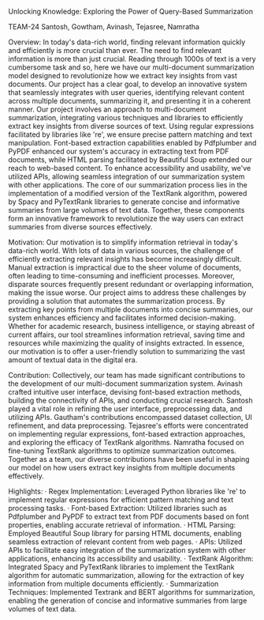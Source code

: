 Unlocking Knowledge: Exploring the Power of Query-Based Summarization
 
TEAM-24
Santosh, Gowtham, Avinash, Tejasree, Namratha
 
Overview:
In today's data-rich world, finding relevant information quickly and efficiently is more crucial than ever. The need to find relevant information is more than just crucial. Reading through 1000s of text is a very cumbersome task and so, here we have our multi-document summarization model designed to revolutionize how we extract key insights from vast documents. Our project has a clear goal, to develop an innovative system that seamlessly integrates with user queries, identifying relevant content across multiple documents, summarizing it, and presenting it in a coherent manner. Our project involves an approach to multi-document summarization, integrating various techniques and libraries to efficiently extract key insights from diverse sources of text. Using regular expressions facilitated by libraries like 're', we ensure precise pattern matching and text manipulation. Font-based extraction capabilities enabled by Pdfplumber and PyPDF enhanced our system's accuracy in extracting text from PDF documents, while HTML parsing facilitated by Beautiful Soup extended our reach to web-based content. To enhance accessibility and usability, we've utilized APIs, allowing seamless integration of our summarization system with other applications. The core of our summarization process lies in the implementation of a modified version of the TextRank algorithm, powered by Spacy and PyTextRank libraries to generate concise and informative summaries from large volumes of text data. Together, these components form an innovative framework to revolutionize the way users can extract summaries from diverse sources effectively.
 
Motivation:
Our motivation is to simplify information retrieval in today's data-rich world. With lots of data in various sources, the challenge of efficiently extracting relevant insights has become increasingly difficult. Manual extraction is impractical due to the sheer volume of documents, often leading to time-consuming and inefficient processes. Moreover, disparate sources frequently present redundant or overlapping information, making the issue worse. Our project aims to address these challenges by providing a solution that automates the summarization process. By extracting key points from multiple documents into concise summaries, our system enhances efficiency and facilitates informed decision-making. Whether for academic research, business intelligence, or staying abreast of current affairs, our tool streamlines information retrieval, saving time and resources while maximizing the quality of insights extracted. In essence, our motivation is to offer a user-friendly solution to summarizing the vast amount of textual data in the digital era.
 
Contribution:
Collectively, our team has made significant contributions to the development of our multi-document summarization system. Avinash crafted intuitive user interface, devising font-based extraction methods, building the connectivity of APIs, and conducting crucial research. Santosh played a vital role in refining the user interface, preprocessing data, and utilizing APIs. Gautham's contributions encompassed dataset collection, UI refinement, and data preprocessing. Tejasree's efforts were concentrated on implementing regular expressions, font-based extraction approaches, and exploring the efficacy of TextRank algorithms. Namratha focused on fine-tuning TextRank algorithms to optimize summarization outcomes. Together as a team, our diverse contributions have been useful in shaping our model on how users extract key insights from multiple documents effectively.
 
 

Highlights:
·   	Regex Implementation: Leveraged Python libraries like 're' to implement regular expressions for efficient pattern matching and text processing tasks.
·   	Font-based Extraction: Utilized libraries such as Pdfplumber and PyPDF to extract text from PDF documents based on font properties, enabling accurate retrieval of information.
·   	HTML Parsing: Employed Beautiful Soup library for parsing HTML documents, enabling seamless extraction of relevant content from web pages.
·   	APIs: Utilized APIs to facilitate easy integration of the summarization system with other applications, enhancing its accessibility and usability.
·   	TextRank Algorithm: Integrated Spacy and PyTextRank libraries to implement the TextRank algorithm for automatic summarization, allowing for the extraction of key information from multiple documents efficiently.
·   	Summarization Techniques: Implemented Textrank and BERT algorithms for summarization, enabling the generation of concise and informative summaries from large volumes of text data.
 
 
 
 
 
 

